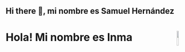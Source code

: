 ## Hi there 👋, mi nombre es Samuel Hernández

# <img src="./images/Presentación_GitHub.png" width=10% align=right /> Hola! Mi nombre es Inma
